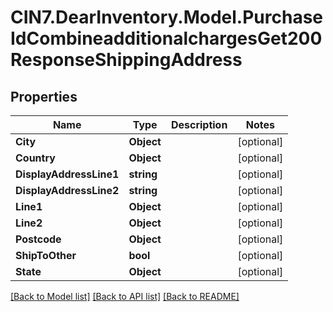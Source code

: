 # CIN7.DearInventory.Model.PurchaseIdCombineadditionalchargesGet200ResponseShippingAddress

## Properties

| Name                    | Type       | Description | Notes      |
| ----------------------- | ---------- | ----------- | ---------- |
| **City**                | **Object** |             | [optional] |
| **Country**             | **Object** |             | [optional] |
| **DisplayAddressLine1** | **string** |             | [optional] |
| **DisplayAddressLine2** | **string** |             | [optional] |
| **Line1**               | **Object** |             | [optional] |
| **Line2**               | **Object** |             | [optional] |
| **Postcode**            | **Object** |             | [optional] |
| **ShipToOther**         | **bool**   |             | [optional] |
| **State**               | **Object** |             | [optional] |

[[Back to Model list]](../README.md#documentation-for-models) [[Back to API list]](../README.md#documentation-for-api-endpoints) [[Back to README]](../README.md)
